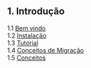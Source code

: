 ## 1. Introdução      
  1.1 [Bem vindo](01a-welcome.md)      
  1.2 [Instalação](01b-instalation.md)      
  1.3 [Tutorial](01c-tutorial.md)      
  1.4 [Conceitos de Migração](01d-migration.md)       
  1.5 [Conceitos](01e-core-concepts.md)
